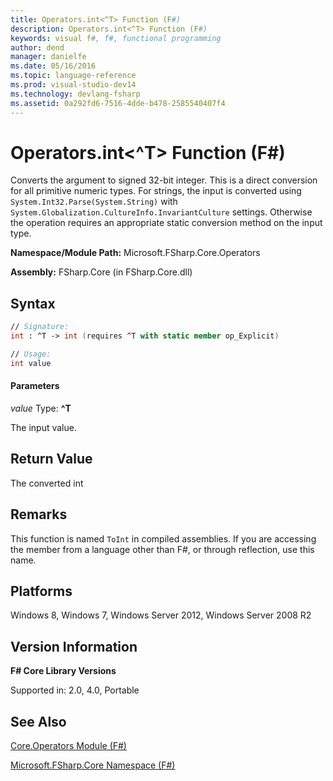 ```yaml
---
title: Operators.int<^T> Function (F#)
description: Operators.int<^T> Function (F#)
keywords: visual f#, f#, functional programming
author: dend
manager: danielfe
ms.date: 05/16/2016
ms.topic: language-reference
ms.prod: visual-studio-dev14
ms.technology: devlang-fsharp
ms.assetid: 0a292fd6-7516-4dde-b478-2585540407f4
---
```


# Operators.int<^T> Function (F#)

Converts the argument to signed 32-bit integer. This is a direct conversion for all primitive numeric types. For strings, the input is converted using `System.Int32.Parse(System.String)` with `System.Globalization.CultureInfo.InvariantCulture` settings. Otherwise the operation requires an appropriate static conversion method on the input type.

**Namespace/Module Path:** Microsoft.FSharp.Core.Operators

**Assembly:** FSharp.Core (in FSharp.Core.dll)


## Syntax

```fsharp
// Signature:
int : ^T -> int (requires ^T with static member op_Explicit)

// Usage:
int value
```

#### Parameters
*value*
Type: **^T**


The input value.

## Return Value

The converted int

## Remarks
This function is named `ToInt` in compiled assemblies. If you are accessing the member from a language other than F#, or through reflection, use this name.

## Platforms
Windows 8, Windows 7, Windows Server 2012, Windows Server 2008 R2

## Version Information
**F# Core Library Versions**

Supported in: 2.0, 4.0, Portable

## See Also
[Core.Operators Module &#40;F&#35;&#41;](Core.Operators-Module-%5BFSharp%5D.md)

[Microsoft.FSharp.Core Namespace &#40;F&#35;&#41;](Microsoft.FSharp.Core-Namespace-%5BFSharp%5D.md)
